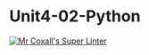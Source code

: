 # Unit4-02-Python
[![Mr Coxall's Super Linter](https://github.com/ICS3U-Programming-Mikhail-I/Unit4-02-Python/workflows/Mr%20Coxall's%20Super%20Linter/badge.svg)](https://github.com/ICS3U-Programming-Mikhail-I/Unit4-02-Python/actions/)
